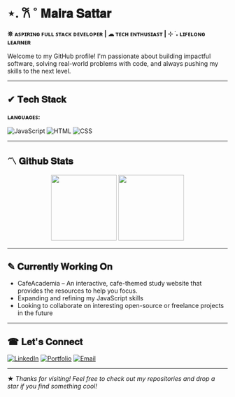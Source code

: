 
# ⋆. 𐙚 ˚ 𝐌𝐚𝐢𝐫𝐚 𝐒𝐚𝐭𝐭𝐚𝐫

**𖤓 ᴀꜱᴘɪʀɪɴɢ ꜰᴜʟʟ ꜱᴛᴀᴄᴋ ᴅᴇᴠᴇʟᴏᴘᴇʀ | ☁︎ ᴛᴇᴄʜ ᴇɴᴛʜᴜꜱɪᴀꜱᴛ | ⊹ ࣪ ˖ ʟɪꜰᴇʟᴏɴɢ ʟᴇᴀʀɴᴇʀ**

Welcome to my GitHub profile! I'm passionate about building impactful software, solving real-world problems with code, and always pushing my skills to the next level.

---

## ✔ 𝐓𝐞𝐜𝐡 𝐒𝐭𝐚𝐜𝐤

**ʟᴀɴɢᴜᴀɢᴇꜱ:**  

![JavaScript](https://img.shields.io/badge/-JavaScript-F7DF1E?style=flat&logo=javascript&logoColor=black)
![HTML](https://img.shields.io/badge/-HTML5-E34F26?style=flat&logo=html5&logoColor=white)
![CSS](https://img.shields.io/badge/-CSS3-1572B6?style=flat&logo=css3&logoColor=white)

<!-- **Frameworks & Tools:**  
![React](https://img.shields.io/badge/-React-61DAFB?style=flat&logo=react&logoColor=black)
![Node.js](https://img.shields.io/badge/-Node.js-339933?style=flat&logo=nodedotjs&logoColor=white)
![Express](https://img.shields.io/badge/-Express-000000?style=flat&logo=express&logoColor=white)
![Next.js](https://img.shields.io/badge/-Next.js-000000?style=flat&logo=nextdotjs&logoColor=white)
![MongoDB](https://img.shields.io/badge/-MongoDB-47A248?style=flat&logo=mongodb&logoColor=white)
![PostgreSQL](https://img.shields.io/badge/-PostgreSQL-336791?style=flat&logo=postgresql&logoColor=white)
![Docker](https://img.shields.io/badge/-Docker-2496ED?style=flat&logo=docker&logoColor=white)
![Git](https://img.shields.io/badge/-Git-F05032?style=flat&logo=git&logoColor=white) -->

---

## 〽 𝐆𝐢𝐭𝐡𝐮𝐛 𝐒𝐭𝐚𝐭𝐬

<p align="center">
  <img src="https://github-readme-stats.vercel.app/api?username=MairaSattar&show_icons=true&theme=github_dark&hide_border=true" height="150"/>
  <img src="https://github-readme-stats.vercel.app/api/top-langs/?username=MairaSattar&layout=compact&theme=github_dark&hide_border=true" height="150"/>
</p>

---

## ✎ 𝐂𝐮𝐫𝐫𝐞𝐧𝐭𝐥𝐲 𝐖𝐨𝐫𝐤𝐢𝐧𝐠 𝐎𝐧

- CafeAcademia – An interactive, cafe-themed study website that provides the resources to help you focus. 
- Expanding and refining my JavaScript skills
- Looking to collaborate on interesting open-source or freelance projects in the future
---

## ☎︎ 𝐋𝐞𝐭'𝐬 𝐂𝐨𝐧𝐧𝐞𝐜𝐭

[![LinkedIn](https://img.shields.io/badge/-LinkedIn-0077B5?style=flat&logo=linkedin&logoColor=white)](https://linkedin.com/in/your-profile)
[![Portfolio](https://img.shields.io/badge/-Portfolio-000000?style=flat&logo=notion&logoColor=white)](https://your-portfolio.com)
[![Email](https://img.shields.io/badge/-Email-EA4335?style=flat&logo=gmail&logoColor=white)](mailto:mairasattar08@gmail.com)


---

★ *Thanks for visiting! Feel free to check out my repositories and drop a star if you find something cool!*
